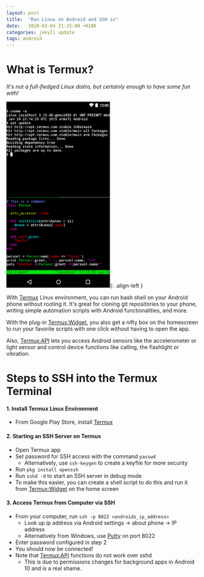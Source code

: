 ```yaml
---
layout: post
title:  "Run Linux on Android and SSH in"
date:   2020-03-04 21:25:00 +0100
categories: jekyll update
tags: android
---
```

# What is Termux?

*It's not a full-fledged Linux distro, but certainly enough to have some fun with!*

![screenshot](/assets/images/screenshot.png){: .align-left }

With [Termux](https://play.google.com/store/apps/details?id=com.termux&hl=en) Linux environment, you can run bash shell on your Android phone without rooting it. It's great for cloning git repositories to your phone, writing simple automation scripts with Android functionalities, and more.

With the plug-in [Termux:Widget](https://play.google.com/store/apps/details?id=com.termux.widget), you also get a nifty box on the homescreen to run your favorite scripts with one click without having to open the app.

Also, [Termux:API](https://play.google.com/store/apps/details?id=com.termux.api&hl=en) lets you access Android sensors like the accelerometer or light sensor and control device functions like calling, the flashlight or vibration.

# Steps to SSH into the Termux Terminal

#### 1. Install Termux Linux Environment

- From Google Play Store, install [Termux](https://play.google.com/store/apps/details?id=com.termux&hl=en)

#### 2. Starting an SSH Server on Termux

- Open Termux app
- Set password for SSH access with the command `passwd`
  - Alternatively, use `ssh-keygen` to create a keyfile for more security
- Run `pkg install openssh`
- Run `sshd -d` to start an SSH server in debug mode
- To make this easier, you can create a shell script to do this and run it from [Termux:Widget](https://play.google.com/store/apps/details?id=com.termux.widget) on the home screen

#### 3. Access Termux from Computer via SSH

- From your computer, run `ssh -p 8022 <androids_ip_address>`
  - Look up ip address via Android settings -> about phone -> IP address
  - Alternatively from Windows, use [Putty](https://www.putty.org/) on port 8022
- Enter password configured in step 2
- You should now be connected!
- Note that [Termux:API](https://play.google.com/store/apps/details?id=com.termux.api&hl=en) functions do not work over sshd
  - This is due to permissions changes for background apps in Android 10 and is a real shame.

